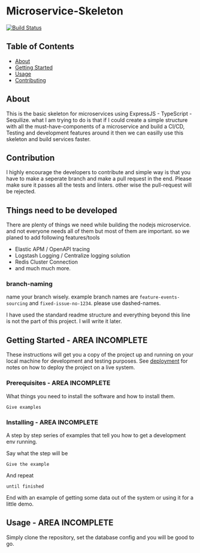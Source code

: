 # Microservice-Skeleton
[![Build Status](https://travis-ci.com/Adamhingoro/microservice-skeleton.svg?branch=master)](https://travis-ci.com/Adamhingoro/microservice-skeleton)
## Table of Contents

- [About](#about)
- [Getting Started](#getting_started)
- [Usage](#usage)
- [Contributing](../CONTRIBUTING.md)

## About <a name = "about"></a>

This is the basic skeleton for microservices using ExpressJS - TypeScript - Sequilize. what I am trying to do is that if I could create a simple structure with all the must-have-components of a microservice and build a CI/CD, Testing and development features around it then we can easilly use this skeleton and build services faster. 

## Contribution 

I highly encourage the developers to contribute and simple way is that you have to make a seperate branch and make a pull request in the end. Please make sure it passes all the tests and linters. other wise the pull-request will be rejected. 

## Things need to be developed 

There are plenty of things we need while building the nodejs microservice. and not everyone needs all of them but most of them are important. so we planed to add following features/tools

- Elastic APM / OpenAPI tracing 
- Logstash Logging / Centralize logging solution
- Redis Cluster Connection 
- and much much more. 

### branch-naming

name your branch wisely. example branch names are `feature-events-sourcing` and `fixed-issue-no-1234`. please use dashed-names. 

I have used the standard readme structure and everything beyond this line is not the part of this project. I will write it later.


## Getting Started <a name = "getting_started"></a> - AREA INCOMPLETE

These instructions will get you a copy of the project up and running on your local machine for development and testing purposes. See [deployment](#deployment) for notes on how to deploy the project on a live system.

### Prerequisites - AREA INCOMPLETE

What things you need to install the software and how to install them.

```
Give examples
```

### Installing - AREA INCOMPLETE

A step by step series of examples that tell you how to get a development env running.

Say what the step will be

```
Give the example
```

And repeat

```
until finished
```

End with an example of getting some data out of the system or using it for a little demo.

## Usage <a name = "usage"></a> - AREA INCOMPLETE

Simply clone the repository, set the database config and you will be good to go. 
